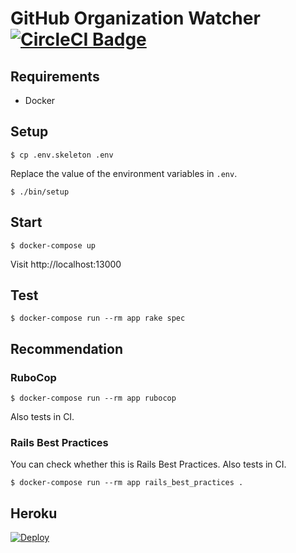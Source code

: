 # GitHub Organization Watcher [![CircleCI Badge][circleci-badge]][circleci-link]

## Requirements

* Docker

## Setup

    $ cp .env.skeleton .env

Replace the value of the environment variables in `.env`.

    $ ./bin/setup

## Start

    $ docker-compose up

Visit http://localhost:13000

## Test

    $ docker-compose run --rm app rake spec

## Recommendation

### RuboCop

    $ docker-compose run --rm app rubocop

Also tests in CI.

### Rails Best Practices

You can check whether this is Rails Best Practices. Also tests in CI.

    $ docker-compose run --rm app rails_best_practices .

## Heroku

[![Deploy](https://www.herokucdn.com/deploy/button.svg)](https://heroku.com/deploy)

[circleci-badge]: https://circleci.com/gh/masutaka/github-organization-watcher/tree/master.svg?style=svg
[circleci-link]: https://circleci.com/gh/masutaka/github-organization-watcher/tree/master

